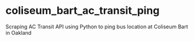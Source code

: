 # coliseum_bart_ac_transit_ping
Scraping AC Transit API using Python to ping bus location at Coliseum Bart in Oakland

